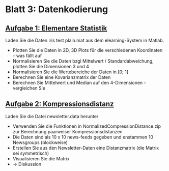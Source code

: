 # Blatt 3: Datenkodierung

## [Aufgabe 1: Elementare Statistik](Aufgabe1.m)

Laden Sie die Daten iris test plain.mat aus dem elearning-System in Matlab.
- Plotten Sie die Daten in 2D, 3D Plots für die verschiedenen Koordinaten - was fällt auf
- Normalisieren Sie die Daten bzgl Mittelwert / Standardabweichung, plotten Sie die Dimensionen 3 und 4
- Normalisieren Sie die Wertebereiche der Daten in [0; 1]
- Berechnen Sie eine Kovarianzmatrix der Daten
- Berechnen Sie Mittelwert und Median auf den 4-Dimensionen - vergleichen Sie

## [Aufgabe 2: Kompressionsdistanz](Aufgabe2.m)

Laden Sie die Datei newsletter.data herunter
- Verwenden Sie die Funktionen in NormalizedCompressionDistance.zip zur Berechnung paarweiser Kompressionsdistanzen
- Die Daten sind als 10 x 10 news-feeds gegeben und enstammen 10 Newsgroups (blockweise)
- Erstellen Sie aus den Newsletter-Daten eine Distanzmatrix (die Matrix sei symmetrisch)
- Visualisieren Sie die Matrix
- → Diskussion